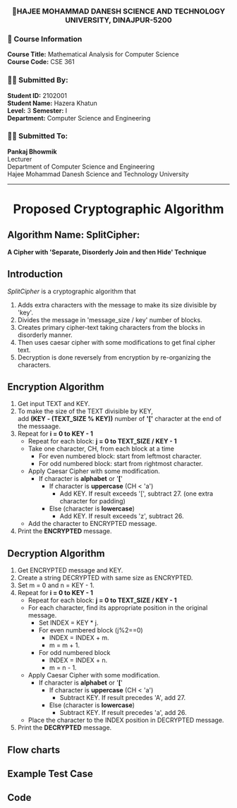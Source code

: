 ### **<p align = center>🏫HAJEE MOHAMMAD DANESH SCIENCE AND TECHNOLOGY UNIVERSITY, DINAJPUR-5200</p>**

### 📖 Course Information
**Course Title:** Mathematical Analysis for Computer Science <br>
**Course Code:** CSE 361

### 🧑‍🎓 Submitted By:
**Student ID:** 2102001 <br>
**Student Name:** Hazera Khatun <br>
**Level:** 3  **Semester:** I <br>
**Department:** Computer Science and Engineering <br>

### 👨‍🏫 Submitted To:
**Pankaj Bhowmik** <br>
Lecturer <br>
Department of Computer Science and Engineering <br>
Hajee Mohammad Danesh Science and Technology University <br>
<hr>

# **<p align = center>Proposed Cryptographic Algorithm</p>**
## Algorithm Name: SplitCipher: 
**A Cipher with 'Separate, Disorderly Join and then Hide' Technique** <br>
## Introduction
*SplitCipher* is a cryptographic algorithm that
1. Adds extra characters with the message to make its size divisible by 'key'.
2. Divides the message in 'message_size / key' number of blocks.
3. Creates primary cipher-text taking characters from the blocks in disorderly manner.
4. Then uses caesar cipher with some modifications to get final cipher text.
5. Decryption is done reversely from encryption by re-organizing the characters.
## Encryption Algorithm
1. Get input TEXT and KEY.
2. To make the size of the TEXT divisible by KEY, <br>
add **(KEY - (TEXT_SIZE % KEY))** number of **'['** character at the end of the messaage.
3.  Repeat for **i = 0 to KEY - 1**  
    - Repeat for each block: **j = 0 to TEXT_SIZE / KEY - 1**
    - Take one character, CH, from each block at a time
      - For even numbered block: start from leftmost character.
      - For odd numbered block: start from rightmost character.
    - Apply Caesar Cipher with some modification.
      - If character is **alphabet** or '**[**'
        - If character is **uppercase** (CH < 'a')
          - Add KEY. If result exceeds '[', subtract 27. (one extra character for padding)
        - Else (character is **lowercase**)
          - Add KEY. If result exceeds 'z', subtract 26.
     - Add the character to ENCRYPTED message.
4. Print the **ENCRYPTED** message.
## Decryption Algorithm
1. Get ENCRYPTED message and KEY.
2. Create a string DECRYPTED with same size as ENCRYPTED.
3. Set m = 0 and n = KEY - 1.
4.  Repeat for **i = 0 to KEY - 1**  
    - Repeat for each block: **j = 0 to TEXT_SIZE / KEY - 1**
    - For each character, find its appropriate position in the original message.
      - Set INDEX = KEY * j.
      - For even numbered block (j%2==0)
        - INDEX = INDEX + m.
        - m = m + 1.
      - For odd numbered block
        - INDEX = INDEX + n.
        - m = n - 1.
    - Apply Caesar Cipher with some modification.
      - If character is **alphabet** or '**[**'
        - If character is **uppercase** (CH < 'a')
          - Subtract KEY. If result precedes 'A', add 27.
        - Else (character is **lowercase**)
          - Subtract KEY. If result precedes 'a', add 26.
     - Place the character to the INDEX position in DECRYPTED message.
5. Print the **DECRYPTED** message.
## Flow charts
## Example Test Case
## Code

